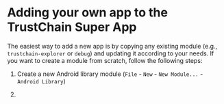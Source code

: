 # Adding your own app to the TrustChain Super App

The easiest way to add a new app is by copying any existing module (e.g., `trustchain-explorer` or `debug`) and updating it according to your needs. If you want to create a module from scratch, follow the following steps: 

1. Create a new Android library module (`File` - `New` - `New Module...` - `Android Library`)

2. 
